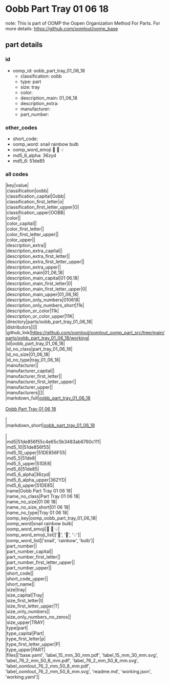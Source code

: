 # Oobb Part Tray 01 06 18  

note: This is part of OOMP the Oopen Organization Method For Parts. For more details: https://github.com/oomlout/oomp_base

##  part details





### id
* oomp_id: oobb_part_tray_01_06_18
  * classification: oobb
  * type: part
  * size: tray
  * color: 
  * description_main: 01_06_18
  * description_extra: 
  * manufacturer: 
  * part_number: 

### other_codes
* short_code: 
* oomp_word: snail rainbow bulb
* oomp_word_emoji :snail: :rainbow: :bulb:
* md5_6_alpha: 36zyd
* md5_6: 51de85

### all codes 
|key|value|  
|classification|oobb|  
|classification_capital|Oobb|  
|classification_first_letter|o|  
|classification_first_letter_upper|O|  
|classification_upper|OOBB|  
|color||  
|color_capital||  
|color_first_letter||  
|color_first_letter_upper||  
|color_upper||  
|description_extra||  
|description_extra_capital||  
|description_extra_first_letter||  
|description_extra_first_letter_upper||  
|description_extra_upper||  
|description_main|01_06_18|  
|description_main_capital|01 06.18|  
|description_main_first_letter|0|  
|description_main_first_letter_upper|0|  
|description_main_upper|01_06_18|  
|description_only_numbers|010618|  
|description_only_numbers_short|11k|  
|description_or_color|11k|  
|description_or_color_upper|11K|  
|directory|parts/oobb_part_tray_01_06_18|  
|distributors|[]|  
|github_link|https://github.com/oomlout/oomlout_oomp_part_src/tree/main/parts/oobb_part_tray_01_06_18/working|  
|id|oobb_part_tray_01_06_18|  
|id_no_class|part_tray_01_06_18|  
|id_no_size|01_06_18|  
|id_no_type|tray_01_06_18|  
|manufacturer||  
|manufacturer_capital||  
|manufacturer_first_letter||  
|manufacturer_first_letter_upper||  
|manufacturer_upper||  
|manufacturers|[]|  
|markdown_full|[oobb_part_tray_01_06_18](https://github.com/oomlout/oomlout_oomp_part_src/tree/main/parts/oobb_part_tray_01_06_18/working)<br>[](https://github.com/oomlout/oomlout_oomp_part_src/tree/main/parts/oobb_part_tray_01_06_18/working)<br>[Oobb Part Tray 01 06 18](https://github.com/oomlout/oomlout_oomp_part_src/tree/main/parts/oobb_part_tray_01_06_18/working)<br><br>|  
|markdown_short|[oobb_part_tray_01_06_18](https://github.com/oomlout/oomlout_oomp_part_src/tree/main/parts/oobb_part_tray_01_06_18/working)<br><br>|  
|md5|51de856f55c4e65c5b3483ab6760c111|  
|md5_10|51de856f55|  
|md5_10_upper|51DE856F55|  
|md5_5|51de8|  
|md5_5_upper|51DE8|  
|md5_6|51de85|  
|md5_6_alpha|36zyd|  
|md5_6_alpha_upper|36ZYD|  
|md5_6_upper|51DE85|  
|name|Oobb Part Tray 01 06 18|  
|name_no_class|Part Tray 01 06 18|  
|name_no_size|01 06 18|  
|name_no_size_short|01 06 18|  
|name_no_type|Tray 01 06 18|  
|oomp_key|oomp_oobb_part_tray_01_06_18|  
|oomp_word|snail rainbow bulb|  
|oomp_word_emoji|:snail: :rainbow: :bulb:|  
|oomp_word_emoji_list|[':snail:', ':rainbow:', ':bulb:']|  
|oomp_word_list|['snail', 'rainbow', 'bulb']|  
|part_number||  
|part_number_capital||  
|part_number_first_letter||  
|part_number_first_letter_upper||  
|part_number_upper||  
|short_code||  
|short_code_upper||  
|short_name||  
|size|tray|  
|size_capital|Tray|  
|size_first_letter|t|  
|size_first_letter_upper|T|  
|size_only_numbers||  
|size_only_numbers_no_zeros||  
|size_upper|TRAY|  
|type|part|  
|type_capital|Part|  
|type_first_letter|p|  
|type_first_letter_upper|P|  
|type_upper|PART|  
|files|['base.yaml', 'label_15_mm_30_mm.pdf', 'label_15_mm_30_mm.svg', 'label_76_2_mm_50_8_mm.pdf', 'label_76_2_mm_50_8_mm.svg', 'label_oomlout_76_2_mm_50_8_mm.pdf', 'label_oomlout_76_2_mm_50_8_mm.svg', 'readme.md', 'working.json', 'working.yaml']|  
